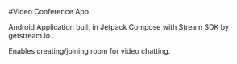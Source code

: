 #Video Conference App

Android Application built in Jetpack Compose with Stream SDK by getstream.io .

Enables creating/joining room for video chatting.